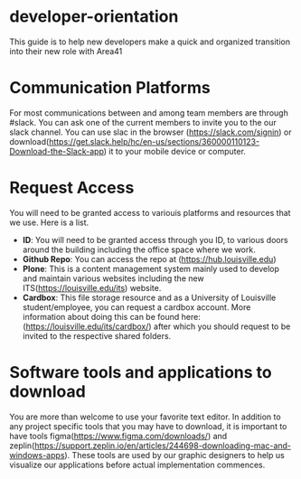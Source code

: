 # developer-orientation
This guide is to help new developers make a quick and organized transition into their new role with Area41

# Communication Platforms
For most communications between and among team members are through #slack. 
You can ask one of the current members to invite you to the our slack channel. You can use slac in the browser (https://slack.com/signin) or download(https://get.slack.help/hc/en-us/sections/360000110123-Download-the-Slack-app) it to your mobile device or computer.

# Request Access
You will need to be granted access to variouis platforms and resources that we use. Here is a list.
- **ID**: You will need to be granted access through you ID, to various doors around the building including the office space where we work. 
- **Github Repo**: You can access the repo at (https://hub.louisville.edu)
- **Plone**: This is a content management system mainly used to develop and maintain various websites including the new    ITS(https://louisville.edu/its) website.
- **Cardbox**: This file storage resource and as a University of Louisville student/employee, you can request a cardbox account. More information about doing this can be found here: (https://louisville.edu/its/cardbox/) after which you should request to be invited to the respective shared folders.


# Software tools and applications to download
You are more than welcome to use your favorite text editor. In addition to any project specific tools that you may have to download, it is important to have tools figma(https://www.figma.com/downloads/) and zeplin(https://support.zeplin.io/en/articles/244698-downloading-mac-and-windows-apps). These tools are used by our graphic designers to help us visualize our applications before actual implementation commences. 
